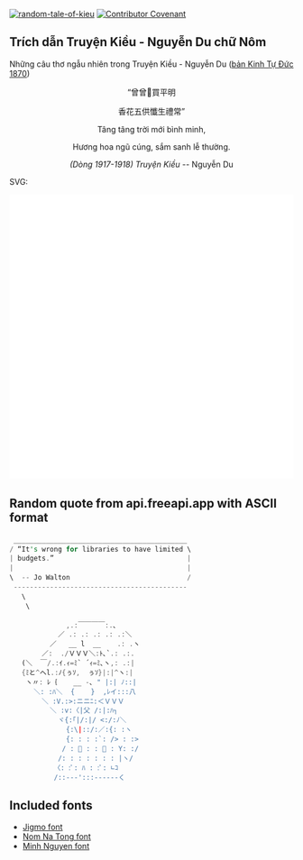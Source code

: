 [![random-tale-of-kieu](https://github.com/huuquyet/random-tale-of-kieu/actions/workflows/random-tale-of-kieu.yml/badge.svg)](https://github.com/huuquyet/random-tale-of-kieu/actions/workflows/random-tale-of-kieu.yml)
[![Contributor Covenant](https://img.shields.io/badge/Contributor%20Covenant-2.1-4baaaa.svg)](.github/CODE_OF_CONDUCT.md "Contributor Covenant 2.1")

## Trích dẫn Truyện Kiều - Nguyễn Du chữ Nôm

Những câu thơ ngẫu nhiên trong Truyện Kiều - Nguyễn Du ([bản Kinh Tự Đức 1870](https://vi.wikisource.org/wiki/Truy%E1%BB%87n_Ki%E1%BB%81u_(b%E1%BA%A3n_Kinh_T%E1%BB%B1_%C4%90%E1%BB%A9c_1870)))

<div align="center">
<!-- START_KIEU -->
      <p class="nom">“曾曾𡗶買平明</p>
      <p class="nom">香花五供懺生禮常”</p>
      <p class="quocngu">Tâng tâng trời mới bình minh,</p>
      <p class="quocngu">Hương hoa ngũ cúng, sắm sanh lễ thường.</p>
      <p class="author"><i>(Dòng 1917-1918) Truyện Kiều</i> -- Nguyễn Du</p>
<!-- END_KIEU -->
</div>

SVG:

<div align="center">
  <img src="./assets/random-kieu.svg" alt="The Tale of Kieu - Nguyen Du">
</div>

## Random quote from api.freeapi.app with ASCII format

<!-- START_QUOTE -->
```rust
 ___________________________________________
/ “It's wrong for libraries to have limited \
| budgets.”                                 |
|                                           |
\  -- Jo Walton                             /
 -------------------------------------------
   \
    \
 
              ,.:￣￣￣￣:.､
            ／ .: .: .: .: .:＼
          ／   __ l  __    .: .ヽ
        ／:  ./ＶＶＶ＼:ﾄ､`.: .:.
   (＼  ￣/.:ｲ.ｨ=ﾐ` ´ｨ=ﾐ､ヽ,: .:|
   {ﾐと^ヘl.:ﾉ{ぅｿ,  ぅｿ}|:|^ヽ:|
    ヽ〃: ﾚ｛    __ -､ " |:| ﾉ::|
      ＼: :ﾊ＼  {    }  ,ﾚイ:::八
        ＼ :V.:>:ニニﾆ:＜ＶＶＶ
          ＼ :v:〈|父 /:|:ﾊ┐
            ヾ{:｢|/:|/ <:/:ﾉ＼
              {:\|::/:／:{: :ヽ
              {: : : :`: /> : :>
             / : ﾟ : : ﾟ : Y: :/
            /: : : : : : : |ヽ/
           〈: :ﾟ: ﾊ : :ﾟ: ∟ｺ
           /::---':::------く 
```
<!-- END_QUOTE -->

## Included fonts

- [Jigmo font](https://github.com/kamichikoichi/jigmo)
- [Nom Na Tong font](https://github.com/nomfoundation/font)
- [Minh Nguyen font](https://github.com/TKYKmori/Minh-Nguyen)
